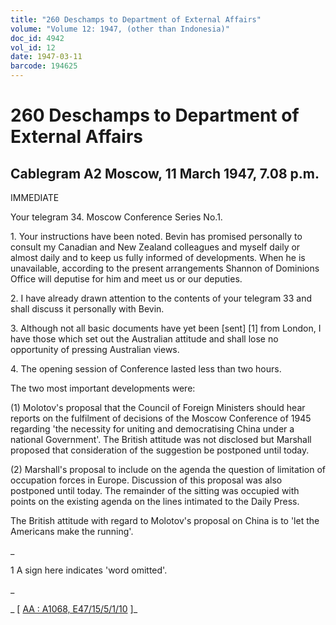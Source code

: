 ```yaml
---
title: "260 Deschamps to Department of External Affairs"
volume: "Volume 12: 1947, (other than Indonesia)"
doc_id: 4942
vol_id: 12
date: 1947-03-11
barcode: 194625
---
```


# 260 Deschamps to Department of External Affairs

## Cablegram A2 Moscow, 11 March 1947, 7.08 p.m.

IMMEDIATE

Your telegram 34. Moscow Conference Series No.1.

1\. Your instructions have been noted. Bevin has promised personally to consult my Canadian and New Zealand colleagues and myself daily or almost daily and to keep us fully informed of developments. When he is unavailable, according to the present arrangements Shannon of Dominions Office will deputise for him and meet us or our deputies.

2\. I have already drawn attention to the contents of your telegram 33 and shall discuss it personally with Bevin.

3\. Although not all basic documents have yet been [sent] [1] from London, I have those which set out the Australian attitude and shall lose no opportunity of pressing Australian views.

4\. The opening session of Conference lasted less than two hours.

The two most important developments were:

(1) Molotov's proposal that the Council of Foreign Ministers should hear reports on the fulfilment of decisions of the Moscow Conference of 1945 regarding 'the necessity for uniting and democratising China under a national Government'. The British attitude was not disclosed but Marshall proposed that consideration of the suggestion be postponed until today.

(2) Marshall's proposal to include on the agenda the question of limitation of occupation forces in Europe. Discussion of this proposal was also postponed until today. The remainder of the sitting was occupied with points on the existing agenda on the lines intimated to the Daily Press.

The British attitude with regard to Molotov's proposal on China is to 'let the Americans make the running'.

_

1 A sign here indicates 'word omitted'.

_

_ [ [AA : A1068, E47/15/5/1/10](http://www.naa.gov.au/cgi-bin/Search?O=I&Number=194625) ]_
